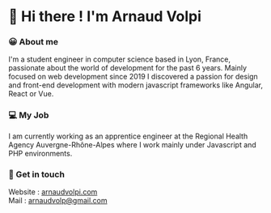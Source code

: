 # 👋 Hi there ! I'm Arnaud Volpi


### 😀 About me 
I'm a student engineer in computer science based in Lyon, France, passionate about the world of development for the past 6 years. Mainly focused on web development since 2019 I discovered a passion for design and front-end development with modern javascript frameworks like Angular, React or Vue.

### 💻 My Job
I am currently working as an apprentice engineer at the Regional Health Agency Auvergne-Rhône-Alpes where I work mainly  under Javascript and PHP environments.

### 💬 Get in touch
Website : [arnaudvolpi.com](https://www.arnaudvolpi.com) <br />
Mail : [arnaudvolp@gmail.com](mailto:arnaudvolp@gmail.com?subject=[GitHub]%20Contact%20)
<!--
**ArnaudVolpi/arnaudvolpi** is a ✨ _special_ ✨ repository because its `README.md` (this file) appears on your GitHub profile.

Here are some ideas to get you started:

- 🔭 I’m currently working on ...
- 🌱 I’m currently learning ...
- 👯 I’m looking to collaborate on ...
- 🤔 I’m looking for help with ...
- 💬 Ask me about ...
- 📫 How to reach me: ...
- 😄 Pronouns: ...
- ⚡ Fun fact: ...
-->

